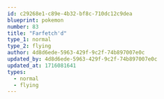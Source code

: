```yaml
---
id: c29268e1-c89e-4b32-bf8c-710dc12c9dea
blueprint: pokemon
number: 83
title: "Farfetch'd"
type_1: normal
type_2: flying
author: 4d8d6ede-5963-429f-9c2f-74b897007e0c
updated_by: 4d8d6ede-5963-429f-9c2f-74b897007e0c
updated_at: 1716081641
types:
  - normal
  - flying
---
```

